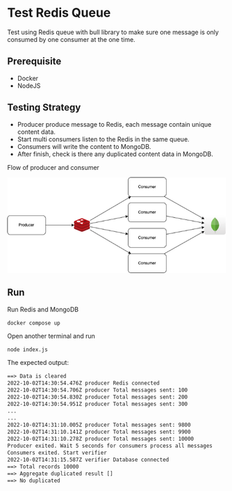 # Test Redis Queue

Test using Redis queue with bull library to make sure one message is only consumed by one consumer at the one time.

## Prerequisite

- Docker
- NodeJS

## Testing Strategy

- Producer produce message to Redis, each message contain unique content data.
- Start multi consumers listen to the Redis in the same queue.
- Consumers will write the content to MongoDB.
- After finish, check is there any duplicated content data in MongoDB.

Flow of producer and consumer

![flow](./flow.drawio.png)

## Run

Run Redis and MongoDB

```
docker compose up
```

Open another terminal and run

```
node index.js
```

The expected output:

```
==> Data is cleared
2022-10-02T14:30:54.476Z producer Redis connected
2022-10-02T14:30:54.706Z producer Total messages sent: 100
2022-10-02T14:30:54.830Z producer Total messages sent: 200
2022-10-02T14:30:54.951Z producer Total messages sent: 300
...
...
2022-10-02T14:31:10.005Z producer Total messages sent: 9800
2022-10-02T14:31:10.141Z producer Total messages sent: 9900
2022-10-02T14:31:10.278Z producer Total messages sent: 10000
Producer exited. Wait 5 seconds for consumers process all messages
Consumers exited. Start verifier
2022-10-02T14:31:15.587Z verifier Database connected
==> Total records 10000
==> Aggregate duplicated result []
==> No duplicated
```
